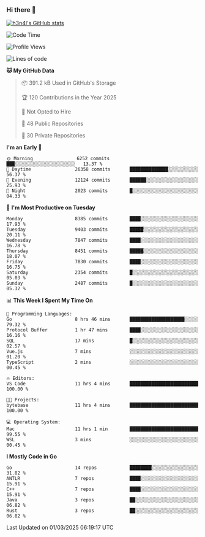 ### Hi there 👋

[![h3n4l's GitHub stats](https://github-readme-stats.vercel.app/api?username=h3n4l&count_private=true&show_icons=true&theme=radical)](https://github.com/h3n4l/github-readme-stats)

<!--START_SECTION:waka-->
![Code Time](http://img.shields.io/badge/Code%20Time-2%2C078%20hrs%2027%20mins-blue)

![Profile Views](http://img.shields.io/badge/Profile%20Views-0-blue)

![Lines of code](https://img.shields.io/badge/From%20Hello%20World%20I%27ve%20Written-17.9%20million%20lines%20of%20code-blue)

**🐱 My GitHub Data** 

> 📦 391.2 kB Used in GitHub's Storage 
 > 
> 🏆 120 Contributions in the Year 2025
 > 
> 🚫 Not Opted to Hire
 > 
> 📜 48 Public Repositories 
 > 
> 🔑 30 Private Repositories 
 > 
**I'm an Early 🐤** 

```text
🌞 Morning                6252 commits        ███░░░░░░░░░░░░░░░░░░░░░░   13.37 % 
🌆 Daytime                26358 commits       ██████████████░░░░░░░░░░░   56.37 % 
🌃 Evening                12124 commits       ██████░░░░░░░░░░░░░░░░░░░   25.93 % 
🌙 Night                  2023 commits        █░░░░░░░░░░░░░░░░░░░░░░░░   04.33 % 
```
📅 **I'm Most Productive on Tuesday** 

```text
Monday                   8385 commits        ████░░░░░░░░░░░░░░░░░░░░░   17.93 % 
Tuesday                  9403 commits        █████░░░░░░░░░░░░░░░░░░░░   20.11 % 
Wednesday                7847 commits        ████░░░░░░░░░░░░░░░░░░░░░   16.78 % 
Thursday                 8451 commits        █████░░░░░░░░░░░░░░░░░░░░   18.07 % 
Friday                   7830 commits        ████░░░░░░░░░░░░░░░░░░░░░   16.75 % 
Saturday                 2354 commits        █░░░░░░░░░░░░░░░░░░░░░░░░   05.03 % 
Sunday                   2487 commits        █░░░░░░░░░░░░░░░░░░░░░░░░   05.32 % 
```


📊 **This Week I Spent My Time On** 

```text
💬 Programming Languages: 
Go                       8 hrs 46 mins       ████████████████████░░░░░   79.32 % 
Protocol Buffer          1 hr 47 mins        ████░░░░░░░░░░░░░░░░░░░░░   16.16 % 
SQL                      17 mins             █░░░░░░░░░░░░░░░░░░░░░░░░   02.57 % 
Vue.js                   7 mins              ░░░░░░░░░░░░░░░░░░░░░░░░░   01.20 % 
TypeScript               2 mins              ░░░░░░░░░░░░░░░░░░░░░░░░░   00.45 % 

🔥 Editors: 
VS Code                  11 hrs 4 mins       █████████████████████████   100.00 % 

🐱‍💻 Projects: 
bytebase                 11 hrs 4 mins       █████████████████████████   100.00 % 

💻 Operating System: 
Mac                      11 hrs 1 min        █████████████████████████   99.55 % 
WSL                      3 mins              ░░░░░░░░░░░░░░░░░░░░░░░░░   00.45 % 
```

**I Mostly Code in Go** 

```text
Go                       14 repos            ████████░░░░░░░░░░░░░░░░░   31.82 % 
ANTLR                    7 repos             ████░░░░░░░░░░░░░░░░░░░░░   15.91 % 
C++                      7 repos             ████░░░░░░░░░░░░░░░░░░░░░   15.91 % 
Java                     3 repos             ██░░░░░░░░░░░░░░░░░░░░░░░   06.82 % 
Rust                     3 repos             ██░░░░░░░░░░░░░░░░░░░░░░░   06.82 % 
```




 Last Updated on 01/03/2025 06:19:17 UTC
<!--END_SECTION:waka-->

